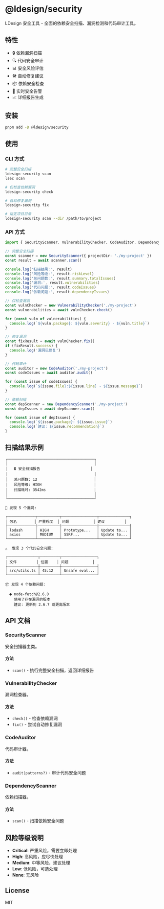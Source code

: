 # @ldesign/security

LDesign 安全工具 - 全面的依赖安全扫描、漏洞检测和代码审计工具。

## 特性

- 🔒 依赖漏洞扫描
- 🔍 代码安全审计
- 📊 安全风险评估
- 🛠️ 自动修复建议
- 📦 依赖安全检查
- 🚨 实时安全告警
- 📈 详细报告生成

## 安装

```bash
pnpm add -D @ldesign/security
```

## 使用

### CLI 方式

```bash
# 完整安全扫描
ldesign-security scan
lsec scan

# 仅检查依赖漏洞
ldesign-security check

# 自动修复漏洞
ldesign-security fix

# 指定项目目录
ldesign-security scan --dir /path/to/project
```

### API 方式

```typescript
import { SecurityScanner, VulnerabilityChecker, CodeAuditor, DependencyScanner } from '@ldesign/security'

// 完整安全扫描
const scanner = new SecurityScanner({ projectDir: './my-project' })
const result = await scanner.scan()

console.log('扫描结果:', result)
console.log('风险等级:', result.riskLevel)
console.log('总问题数:', result.summary.totalIssues)
console.log('漏洞:', result.vulnerabilities)
console.log('代码问题:', result.codeIssues)
console.log('依赖问题:', result.dependencyIssues)

// 仅检查漏洞
const vulnChecker = new VulnerabilityChecker('./my-project')
const vulnerabilities = await vulnChecker.check()

for (const vuln of vulnerabilities) {
  console.log(`${vuln.package}: ${vuln.severity} - ${vuln.title}`)
}

// 修复漏洞
const fixResult = await vulnChecker.fix()
if (fixResult.success) {
  console.log('漏洞已修复')
}

// 代码审计
const auditor = new CodeAuditor('./my-project')
const codeIssues = await auditor.audit()

for (const issue of codeIssues) {
  console.log(`${issue.file}:${issue.line} - ${issue.message}`)
}

// 依赖扫描
const depScanner = new DependencyScanner('./my-project')
const depIssues = await depScanner.scan()

for (const issue of depIssues) {
  console.log(`${issue.package}: ${issue.issue}`)
  console.log(`建议: ${issue.recommendation}`)
}
```

## 扫描结果示例

```
╭────────────────────────────────────────╮
│                                        │
│   🔒 安全扫描报告                       │
│                                        │
│   总问题数: 12                          │
│   风险等级: HIGH                        │
│   扫描耗时: 3542ms                      │
│                                        │
╰────────────────────────────────────────╯

🚨 发现 5 个漏洞:

┌─────────────┬──────────┬────────────────┬──────────────┐
│ 包名        │ 严重程度  │ 问题           │ 建议         │
├─────────────┼──────────┼────────────────┼──────────────┤
│ lodash      │ HIGH     │ Prototype...   │ Update to... │
│ axios       │ MEDIUM   │ SSRF...        │ Update to... │
└─────────────┴──────────┴────────────────┴──────────────┘

⚠️  发现 3 个代码安全问题:

┌──────────────┬─────────┬────────────────┐
│ 文件         │ 位置    │ 问题           │
├──────────────┼─────────┼────────────────┤
│ src/utils.ts │ 45:12   │ Unsafe eval... │
└──────────────┴─────────┴────────────────┘

📦 发现 4 个依赖问题:

  ● node-fetch@2.6.0
    使用了存在漏洞的版本
    建议: 更新到 2.6.7 或更高版本
```

## API 文档

### SecurityScanner

安全扫描器主类。

#### 方法

- `scan()` - 执行完整安全扫描，返回详细报告

### VulnerabilityChecker

漏洞检查器。

#### 方法

- `check()` - 检查依赖漏洞
- `fix()` - 尝试自动修复漏洞

### CodeAuditor

代码审计器。

#### 方法

- `audit(patterns?)` - 审计代码安全问题

### DependencyScanner

依赖扫描器。

#### 方法

- `scan()` - 扫描依赖安全问题

## 风险等级说明

- **Critical**: 严重风险，需要立即处理
- **High**: 高风险，应尽快处理
- **Medium**: 中等风险，建议处理
- **Low**: 低风险，可选处理
- **None**: 无风险

## License

MIT


